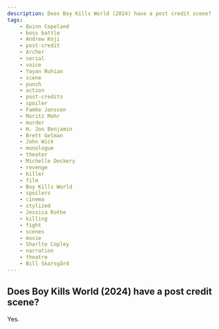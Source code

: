 ```yaml
---
description: Does Boy Kills World (2024) have a post credit scene?
tags: 
    - Quinn Copeland
    - boss battle
    - Andrew Koji
    - post-credit
    - Archer
    - serial
    - voice
    - Yayan Ruhian
    - scene
    - punch
    - action
    - post-credits
    - spoiler
    - Famke Janssen
    - Moritz Mohr
    - murder
    - H. Jon Benjamin
    - Brett Gelman
    - John Wick
    - monologue
    - theater
    - Michelle Dockery
    - revenge
    - killer
    - film
    - Boy Kills World
    - spoilers
    - cinema
    - stylized
    - Jessica Rothe
    - killing
    - fight
    - scenes
    - movie
    - Sharlto Copley
    - narration
    - theatre
    - Bill Skarsgård
---
```


## Does Boy Kills World (2024) have a post credit scene?

Yes.

